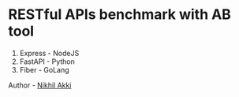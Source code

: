 # RESTful APIs benchmark with AB tool

1. Express - NodeJS
1. FastAPI - Python
1. Fiber - GoLang


Author - [Nikhil Akki](http://nikhilakki.in)
